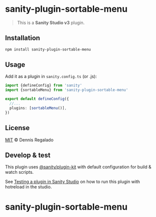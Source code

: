 # sanity-plugin-sortable-menu

> This is a **Sanity Studio v3** plugin.

## Installation

```sh
npm install sanity-plugin-sortable-menu
```

## Usage

Add it as a plugin in `sanity.config.ts` (or .js):

```ts
import {defineConfig} from 'sanity'
import {sortableMenu} from 'sanity-plugin-sortable-menu'

export default defineConfig({
  //...
  plugins: [sortableMenu()],
})
```

## License

[MIT](LICENSE) © Dennis Regalado

## Develop & test

This plugin uses [@sanity/plugin-kit](https://github.com/sanity-io/plugin-kit)
with default configuration for build & watch scripts.

See [Testing a plugin in Sanity Studio](https://github.com/sanity-io/plugin-kit#testing-a-plugin-in-sanity-studio)
on how to run this plugin with hotreload in the studio.

# sanity-plugin-sortable-menu

